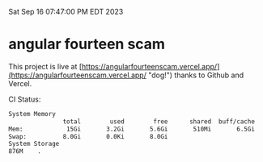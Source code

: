 Sat Sep 16 07:47:00 PM EDT 2023

# angular fourteen scam


This project is live at [https://angularfourteenscam.vercel.app/](https://angularfourteenscam.vercel.app/ "dog!") thanks to Github and Vercel.

CI Status: 

```bash
System Memory
               total        used        free      shared  buff/cache   available
Mem:            15Gi       3.2Gi       5.6Gi       510Mi       6.5Gi        11Gi
Swap:          8.0Gi       0.0Ki       8.0Gi
System Storage
876M	.
